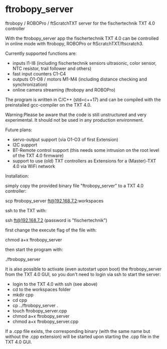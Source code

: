 # ftrobopy_server
ftrobopy / ROBOPro / ftScratchTXT server for the fischertechnik TXT 4.0 controller

With the ftrobopy_server app the fischertechnik TXT 4.0 can be controlled in online mode with ftrobopy, ROBOPro or ftScratchTXT/ftscratch3.

Currently supported functions are:

- inputs I1-I8 (including fischertechnik sensors ultrasonic, color sensor, NTC resistor, trail follower and others)
- fast input counters C1-C4
- outputs O1-O8 / motors M1-M4 (including distance checking and synchronization)
- online camera streaming (ftrobopy and ROBOPro)

The program is written in C/C++ (std=c++17) and can be compiled with the preinstalled gcc-compiler on the TXT 4.0.

Warning:Please be aware that the code is still unstructured and very experimental.
It should not be used in any production environment.

Future plans:

- servo-output support (via O1-O3 of first Extension)
- I2C support
- BT-Remote control support (this needs some intrusion on the root level of the TXT 4.0 firmware)
- support to use (old) TXT controllers as Extensions for a (Master)-TXT 4.0 via WiFi network

Installation:

simply copy the provided binary file "ftrobopy_server" to a TXT 4.0 controller:

   scp ftrobopy_server ft@192.168.7.2:workspaces

ssh to the TXT with:

   ssh ft@192.168.7.2 (password is "fischertechnik")

first change the execute flag of the file with:

   chmod a+x ftrobopy_server

then start the program with:

   ./ftrobopy_server

It is also possible to activate (even autostart upon boot)  the ftrobopy_server from the TXT 4.0 GUI, so you don't need to login via ssh to start the server:

- login to the TXT 4.0 with ssh (see above)
- cd to the workspaces folder
- mkdir cpp
- cd cpp
- cp ../ftrobopy_server .
- touch ftrobopy_server.cpp
- chmod a+x ftrobopy_server
- chmod a+x ftrobopy_server.cpp

If a .cpp file exists, the corresponding binary (with the same name but without the .cpp extension) will be started upon starting the .cpp file in the TXT 4.0 GUI.

